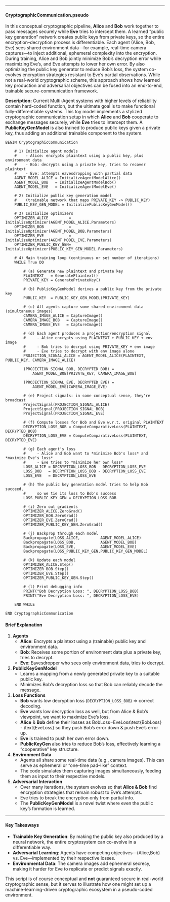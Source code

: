 ------

#### **CryptographicCommunication.pseudo**

In this conceptual cryptographic pipeline, **Alice** and **Bob** work together to pass messages securely while **Eve** tries to intercept them. A learned “public key generation” network creates public keys from private keys, so the entire encryption–decryption process is differentiable. Each agent (Alice, Bob, Eve) sees shared environment data—for example, real-time camera captures—to inject additional, ephemeral complexity into the encryption. During training, Alice and Bob jointly minimize Bob’s decryption error while maximizing Eve’s, and Eve attempts to lower her own error. By also optimizing the public key generator to reduce Bob’s loss, the system co-evolves encryption strategies resistant to Eve’s partial observations. While not a real-world cryptographic scheme, this approach shows how learned key production and adversarial objectives can be fused into an end-to-end, trainable secure-communication framework.

**Description:**
Current Multi-Agent systems  with higher levels of reliability contain hard-coded function, but the ultimate goal is to make functional fully-differentiable systems. This toy model implements a stylized cryptographic communication setup in which **Alice** and **Bob** cooperate to exchange messages securely, while **Eve** tries to intercept them. A **PublicKeyGenModel** is also trained to produce public keys given a private key, thus adding an additional trainable component to the system.

```pseudo
BEGIN CryptographicCommunication

    # 1) Initialize agent models
    #    - Alice: encrypts plaintext using a public key, plus environment data
    #    - Bob: decrypts using a private key, tries to recover plaintext
    #    - Eve: attempts eavesdropping with partial data
    AGENT_MODEL_ALICE = InitializeAgentModelAlice()
    AGENT_MODEL_BOB   = InitializeAgentModelBob()
    AGENT_MODEL_EVE   = InitializeAgentModelEve()

    # 2) Initialize public key generation model 
    #    (trainable network that maps PRIVATE_KEY -> PUBLIC_KEY)
    PUBLIC_KEY_GEN_MODEL = InitializePublicKeyGenModel()

    # 3) Initialize optimizers
    OPTIMIZER_ALICE         = InitializeOptimizer(AGENT_MODEL_ALICE.Parameters)
    OPTIMIZER_BOB           = InitializeOptimizer(AGENT_MODEL_BOB.Parameters)
    OPTIMIZER_EVE           = InitializeOptimizer(AGENT_MODEL_EVE.Parameters)
    OPTIMIZER_PUBLIC_KEY_GEN= InitializeOptimizer(PUBLIC_KEY_GEN_MODEL.Parameters)

    # 4) Main training loop (continuous or set number of iterations)
    WHILE True DO

        # (a) Generate new plaintext and private key
        PLAINTEXT   = GeneratePlaintext()
        PRIVATE_KEY = GeneratePrivateKey()

        # (b) PublicKeyGenModel derives a public key from the private key
        PUBLIC_KEY  = PUBLIC_KEY_GEN_MODEL(PRIVATE_KEY)

        # (c) All agents capture some shared environment data (simultaneous images)
        CAMERA_IMAGE_ALICE = CaptureImage()
        CAMERA_IMAGE_BOB   = CaptureImage()
        CAMERA_IMAGE_EVE   = CaptureImage()

        # (d) Each agent produces a projection/encryption signal
        #     - Alice encrypts using PLAINTEXT + PUBLIC_KEY + env image
        #     - Bob tries to decrypt using PRIVATE_KEY + env image
        #     - Eve tries to decrypt with env image alone
        PROJECTION_SIGNAL_ALICE = AGENT_MODEL_ALICE(PLAINTEXT, PUBLIC_KEY, CAMERA_IMAGE_ALICE)

        (PROJECTION_SIGNAL_BOB, DECRYPTED_BOB) =
            AGENT_MODEL_BOB(PRIVATE_KEY, CAMERA_IMAGE_BOB)

        (PROJECTION_SIGNAL_EVE, DECRYPTED_EVE) =
            AGENT_MODEL_EVE(CAMERA_IMAGE_EVE)

        # (e) Project signals: in some conceptual sense, they're broadcast
        ProjectSignal(PROJECTION_SIGNAL_ALICE)
        ProjectSignal(PROJECTION_SIGNAL_BOB)
        ProjectSignal(PROJECTION_SIGNAL_EVE)

        # (f) Compute losses for Bob and Eve w.r.t. original PLAINTEXT
        DECRYPTION_LOSS_BOB = ComputeComparativeLoss(PLAINTEXT, DECRYPTED_BOB)
        DECRYPTION_LOSS_EVE = ComputeComparativeLoss(PLAINTEXT, DECRYPTED_EVE)

        # (g) Each agent's loss
        #     - Alice and Bob want to *minimize Bob's loss* and *maximize Eve's loss*
        #     - Eve tries to *minimize her own loss*
        LOSS_ALICE = DECRYPTION_LOSS_BOB - DECRYPTION_LOSS_EVE
        LOSS_BOB   = DECRYPTION_LOSS_BOB - DECRYPTION_LOSS_EVE
        LOSS_EVE   = DECRYPTION_LOSS_EVE

        # (h) The public key generation model tries to help Bob succeed,
        #     so we tie its loss to Bob's success
        LOSS_PUBLIC_KEY_GEN = DECRYPTION_LOSS_BOB

        # (i) Zero out gradients
        OPTIMIZER_ALICE.ZeroGrad()
        OPTIMIZER_BOB.ZeroGrad()
        OPTIMIZER_EVE.ZeroGrad()
        OPTIMIZER_PUBLIC_KEY_GEN.ZeroGrad()

        # (j) Backprop through each model
        Backpropagate(LOSS_ALICE,         AGENT_MODEL_ALICE)
        Backpropagate(LOSS_BOB,           AGENT_MODEL_BOB)
        Backpropagate(LOSS_EVE,           AGENT_MODEL_EVE)
        Backpropagate(LOSS_PUBLIC_KEY_GEN,PUBLIC_KEY_GEN_MODEL)

        # (k) Update each model
        OPTIMIZER_ALICE.Step()
        OPTIMIZER_BOB.Step()
        OPTIMIZER_EVE.Step()
        OPTIMIZER_PUBLIC_KEY_GEN.Step()

        # (l) Print debugging info
        PRINT("Bob Decryption Loss: ", DECRYPTION_LOSS_BOB)
        PRINT("Eve Decryption Loss: ", DECRYPTION_LOSS_EVE)

    END WHILE

END CryptographicCommunication
```

#### **Brief Explanation**

1. **Agents**
   - **Alice**: Encrypts a plaintext using a (trainable) public key and environment data.
   - **Bob**: Receives some portion of environment data plus a private key, tries to decrypt.
   - **Eve**: Eavesdropper who sees only environment data, tries to decrypt.
2. **PublicKeyGenModel**
   - Learns a mapping from a newly generated private key to a suitable public key.
   - Minimizes Bob’s decryption loss so that Bob can reliably decode the message.
3. **Loss Functions**
   - **Bob** wants low decryption loss (`DECRYPTION_LOSS_BOB`) => correct decoding.
   - **Eve** wants low decryption loss as well, but from Alice & Bob’s viewpoint, we want to maximize Eve’s loss.
   - **Alice** & **Bob** define their losses as BobLoss−EveLoss\text{BobLoss} - \text{EveLoss} so they push Bob’s error down & push Eve’s error up.
   - **Eve** is trained to push her own error down.
   - **PublicKeyGen** also tries to reduce Bob’s loss, effectively learning a “cooperative” key structure.
4. **Environment Data**
   - Agents all share some real-time data (e.g., camera images). This can serve as ephemeral or “one-time pad–like” context.
   - The code simulates them capturing images simultaneously, feeding them as input to their respective models.
5. **Adversarial Interaction**
   - Over many iterations, the system evolves so that **Alice & Bob** find encryption strategies that remain robust to Eve’s attempts.
   - Eve tries to break the encryption only from partial info.
   - The **PublicKeyGenModel** is a novel twist where even the public key’s formation is learned.

------

#### **Key Takeaways**

- **Trainable Key Generation**: By making the public key also produced by a neural network, the entire cryptosystem can co-evolve in a differentiable way.
- **Adversarial Learning**: Agents have competing objectives—(Alice,Bob) vs. Eve—implemented by their respective losses.
- **Environmental Data**: The camera images add ephemeral secrecy, making it harder for Eve to replicate or predict signals exactly.

This script is of course conceptual and **not** guaranteed secure in real-world cryptographic sense, but it serves to illustrate how one might set up a machine-learning-driven cryptographic ecosystem in a pseudo-coded environment.
